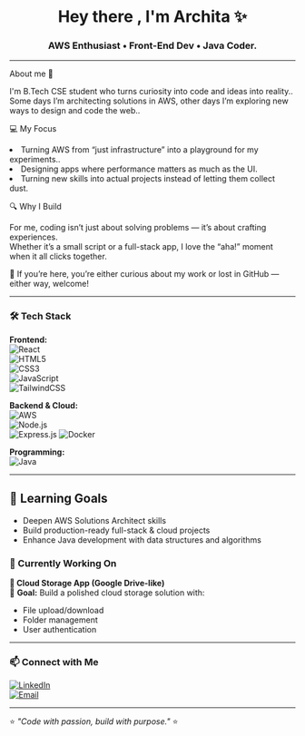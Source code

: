 <h1 align="center">Hey there , I'm Archita ✨ </h1>
<h3 align="center">AWS Enthusiast • Front-End Dev • Java Coder.</h3>

---
About me 🌟

I'm B.Tech CSE student who turns curiosity into code and ideas into reality..</li>
Some days I’m architecting solutions in AWS, other days I’m exploring new ways to design and code the web..

💻 My Focus

<li>Turning AWS from “just infrastructure” into a playground for my experiments..</li>
<li>Designing apps where performance matters as much as the UI.</li>
<li>Turning new skills into actual projects instead of letting them collect dust.



🔍 Why I Build

For me, coding isn’t just about solving problems — it’s about crafting experiences.<br>
Whether it’s a small script or a full-stack app, I love the “aha!” moment when it all clicks together.



📌 If you’re here, you’re either curious about my work or lost in GitHub — either way, welcome!

---

### 🛠 Tech Stack

**Frontend:**  
![React](https://img.shields.io/badge/-React-61DAFB?style=flat&logo=react&logoColor=black)  
![HTML5](https://img.shields.io/badge/-HTML5-E34F26?style=flat&logo=html5&logoColor=white)  
![CSS3](https://img.shields.io/badge/-CSS3-1572B6?style=flat&logo=css3&logoColor=white)  
![JavaScript](https://img.shields.io/badge/-JavaScript-F7DF1E?style=flat&logo=javascript&logoColor=black)  
![TailwindCSS](https://img.shields.io/badge/-TailwindCSS-38B2AC?style=flat&logo=tailwind-css&logoColor=white)  

**Backend & Cloud:**  
![AWS](https://img.shields.io/badge/-AWS-FF9900?style=flat&logo=amazonaws&logoColor=white)  
![Node.js](https://img.shields.io/badge/-Node.js-339933?style=flat&logo=node.js&logoColor=white)  
![Express.js](https://img.shields.io/badge/-Express.js-000000?style=flat&logo=express&logoColor=white) 
![Docker](https://img.shields.io/badge/-Docker-2496ED?style=flat&logo=docker&logoColor=white) 

**Programming:**  
![Java](https://img.shields.io/badge/-Java-007396?style=flat&logo=java&logoColor=white)  

---
## 🎯 Learning Goals  
- Deepen AWS Solutions Architect skills  
- Build production-ready full-stack & cloud projects  
- Enhance Java development with data structures and algorithms  


### 🌟 Currently Working On

**📂 Cloud Storage App (Google Drive-like)**  
🎯 **Goal:** Build a polished cloud storage solution with:  
- File upload/download  
- Folder management  
- User authentication  


---

### 📫 Connect with Me
[![LinkedIn](https://img.shields.io/badge/LinkedIn-Archita%20Otari-blue?style=flat&logo=linkedin)](https://www.linkedin.com/in/archita-otari)  
[![Email](https://img.shields.io/badge/Email-architaotari04%40gmail.com-red?style=flat&logo=gmail&logoColor=white)](mailto:architaotari04@gmail.com)

---
⭐ *"Code with passion, build with purpose."* ⭐
